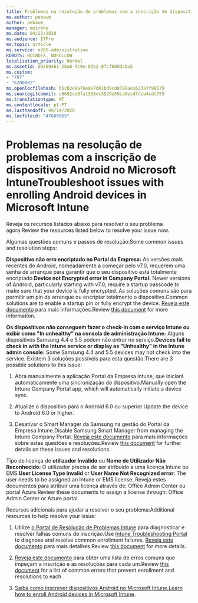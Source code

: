 ```yaml
---
title: Problemas na resolução de problemas com a inscrição de dispositivos Android no Microsoft Intune
ms.author: pebaum
author: pebaum
manager: mnirkhe
ms.date: 04/21/2020
ms.audience: ITPro
ms.topic: article
ms.service: o365-administration
ROBOTS: NOINDEX, NOFOLLOW
localization_priority: Normal
ms.assetid: d0269461-20a8-4c9e-83b2-8fcf608dc0a5
ms.custom:
- "787"
- "6200002"
ms.openlocfilehash: b5cb2e8a76e8e7d91bd9cd8789ae1623a7f96579
ms.sourcegitcommit: c6692ce0fa1358ec3529e59ca0ecdfdea4cdc759
ms.translationtype: MT
ms.contentlocale: pt-PT
ms.lasthandoff: 09/14/2020
ms.locfileid: "47689965"
---
```

# <a name="troubleshoot-issues-with-enrolling-android-devices-in-microsoft-intune"></a><span data-ttu-id="66ba1-102">Problemas na resolução de problemas com a inscrição de dispositivos Android no Microsoft Intune</span><span class="sxs-lookup"><span data-stu-id="66ba1-102">Troubleshoot issues with enrolling Android devices in Microsoft Intune</span></span>

<span data-ttu-id="66ba1-103">Reveja os recursos listados abaixo para resolver o seu problema agora.</span><span class="sxs-lookup"><span data-stu-id="66ba1-103">Review the resources listed below to resolve your issue now.</span></span>
  
<span data-ttu-id="66ba1-104">Algumas questões comuns e passos de resolução:</span><span class="sxs-lookup"><span data-stu-id="66ba1-104">Some common issues and resolution steps:</span></span>
  
 <span data-ttu-id="66ba1-105">**Dispositivo não erro encriptado no Portal da Empresa:** As versões mais recentes do Android, nomeadamente a começar pelo v7.0, requerem uma senha de arranque para garantir que o seu dispositivo está totalmente encriptado.</span><span class="sxs-lookup"><span data-stu-id="66ba1-105">**Device not Encrypted error in Company Portal:** Newer versions of Android, particularly starting with v7.0, require a startup passcode to make sure that your device is fully encrypted.</span></span> <span data-ttu-id="66ba1-106">As soluções comuns são para permitir um pin de arranque ou encriptar totalmente o dispositivo.</span><span class="sxs-lookup"><span data-stu-id="66ba1-106">Common solutions are to enable a startup pin or fully encrypt the device.</span></span> <span data-ttu-id="66ba1-107">[Reveja este documento](https://docs.microsoft.com/intune-user-help/your-device-appears-encrypted-but-cp-says-otherwise-android) para mais informações.</span><span class="sxs-lookup"><span data-stu-id="66ba1-107">Review [this document](https://docs.microsoft.com/intune-user-help/your-device-appears-encrypted-but-cp-says-otherwise-android) for more information.</span></span>
  
 <span data-ttu-id="66ba1-108">**Os dispositivos não conseguem fazer o check-in com o serviço Intune ou exibir como "In unhealthy" na consola de administração Intune:** Alguns dispositivos Samsung 4.4 e 5.5 podem não entrar no serviço.</span><span class="sxs-lookup"><span data-stu-id="66ba1-108">**Devices fail to check in with the Intune service or display as "Unhealthy" in the Intune admin console:** Some Samsung 4.4 and 5.5 devices may not check into the service.</span></span> <span data-ttu-id="66ba1-109">Existem 3 soluções possíveis para esta questão:</span><span class="sxs-lookup"><span data-stu-id="66ba1-109">There are 3 possible solutions to this issue:</span></span>
  
1. <span data-ttu-id="66ba1-110">Abra manualmente a aplicação Portal da Empresa Intune, que iniciará automaticamente uma sincronização do dispositivo.</span><span class="sxs-lookup"><span data-stu-id="66ba1-110">Manually open the Intune Company Portal app, which will automatically initiate a device sync.</span></span>

2. <span data-ttu-id="66ba1-111">Atualize o dispositivo para o Android 6.0 ou superior.</span><span class="sxs-lookup"><span data-stu-id="66ba1-111">Update the device to Android 6.0 or higher.</span></span>

3. <span data-ttu-id="66ba1-112">Desativar o Smart Manager da Samsung na gestão do Portal da Empresa Intune.</span><span class="sxs-lookup"><span data-stu-id="66ba1-112">Disable Samsung Smart Manager from managing the Intune Company Portal.</span></span> <span data-ttu-id="66ba1-113">[Reveja este documento](https://docs.microsoft.com/intune-classic/troubleshoot/troubleshoot-device-enrollment-in-intune#devices-fail-to-check-in-with-the-intune-service-and-display-as-unhealthy-in-the-intune-admin-console) para mais informações sobre estas questões e resoluções.</span><span class="sxs-lookup"><span data-stu-id="66ba1-113">Review [this document](https://docs.microsoft.com/intune-classic/troubleshoot/troubleshoot-device-enrollment-in-intune#devices-fail-to-check-in-with-the-intune-service-and-display-as-unhealthy-in-the-intune-admin-console) for further details on these issues and resolutions.</span></span>

 <span data-ttu-id="66ba1-114">Tipo de licença de **utilizador Inválido** ou **Nome de Utilizador Não Reconhecido:** O utilizador precisa de ser atribuído a uma licença Intune ou EMS.</span><span class="sxs-lookup"><span data-stu-id="66ba1-114">**User License Type Invalid** or **User Name Not Recognized error:** The user needs to be assigned an Intune or EMS license.</span></span> <span data-ttu-id="66ba1-115">Reveja estes documentos para atribuir uma licença através de: Office Admin Center ou portal Azure.</span><span class="sxs-lookup"><span data-stu-id="66ba1-115">Review these documents to assign a license through: Office Admin Center or Azure portal.</span></span>
  
<span data-ttu-id="66ba1-116">Recursos adicionais para ajudar a resolver o seu problema:</span><span class="sxs-lookup"><span data-stu-id="66ba1-116">Additional resources to help resolve your issue:</span></span>
  
1. <span data-ttu-id="66ba1-117">Utilize [o Portal de Resolução de Problemas Intune](https://devicemanagement.microsoft.com/#blade/Microsoft_Intune_DeviceSettings/TroubleshootBlade) para diagnosticar e resolver falhas comuns de inscrição.</span><span class="sxs-lookup"><span data-stu-id="66ba1-117">Use [Intune Troubleshooting Portal](https://devicemanagement.microsoft.com/#blade/Microsoft_Intune_DeviceSettings/TroubleshootBlade) to diagnose and resolve common enrollment failures.</span></span> <span data-ttu-id="66ba1-118">[Reveja este documento](https://docs.microsoft.com/intune/help-desk-operators) para mais detalhes.</span><span class="sxs-lookup"><span data-stu-id="66ba1-118">Review [this document](https://docs.microsoft.com/intune/help-desk-operators) for more details.</span></span>

2. <span data-ttu-id="66ba1-119">[Reveja este documento](https://docs.microsoft.com/intune-classic/Troubleshoot/troubleshoot-device-enrollment-in-intune) para obter uma lista de erros comuns que impeçam a inscrição e as resoluções para cada um.</span><span class="sxs-lookup"><span data-stu-id="66ba1-119">Review [this document](https://docs.microsoft.com/intune-classic/Troubleshoot/troubleshoot-device-enrollment-in-intune) for a list of common errors that prevent enrollment and resolutions to each.</span></span>

3. <span data-ttu-id="66ba1-120">[Saiba como inscrever dispositivos Android no Microsoft Intune.](https://docs.microsoft.com/intune/android-enroll)</span><span class="sxs-lookup"><span data-stu-id="66ba1-120">[Learn how to enroll Android devices in Microsoft Intune](https://docs.microsoft.com/intune/android-enroll).</span></span>
